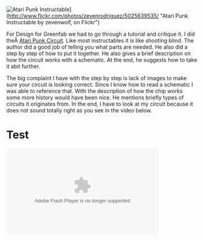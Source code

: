 
![Atari Punk Instructable](http://farm5.static.flickr.com/4085/5025639535_64e482ceaa.jpg)](http://www.flickr.com/photos/zevenrodriguez/5025639535/ "Atari Punk Instructable by zevenwolf, on Flickr")

For Design for Greenfab we had to go through a tutorial and critique it. I did theÂ [Atari Punk Circuit](http://www.instructables.com/id/Making-Music-with-an-Atari-Punk-Console/step1/null/ "Atari Punk Circuit"). Like most instructables it is like shooting blind. The author did a good job of telling you what parts are needed. He also did a step by step of how to put it together. He also gives a brief description on how the circuit works with a schematic. At the end, he suggests how to take it abit further.

The big complaint I have with the step by step is lack of images to make sure your circuit is looking correct. Since I know how to read a schematic I was able to reference that. With the description of how the chip works some more history would have been nice. He mentions briefly types of circuits it originates from. In the end, I have to look at my circuit because it does not sound totally right as you see in the video below.

<h1>Test</h1>

<object classid="clsid:d27cdb6e-ae6d-11cf-96b8-444553540000" codebase="http://download.macromedia.com/pub/shockwave/cabs/flash/swflash.cab#version=6,0,40,0" height="226" width="400">

<param name="data" value="http://www.flickr.com/apps/video/stewart.swf?v=71377"></param>

<param name="flashvars" value="intl_lang=en-us&photo_secret=9f9a990b82&photo_id=5026256484"></param>

<param name="bgcolor" value="#000000"></param><param name="allowFullScreen" value="true"></param><param name="src" value="http://www.flickr.com/apps/video/stewart.swf?v=71377"></param><param name="allowfullscreen" value="true"></param>

<embed allowfullscreen="true" bgcolor="#000000" data="http://www.flickr.com/apps/video/stewart.swf?v=71377" flashvars="intl_lang=en-us&photo_secret=9f9a990b82&photo_id=5026256484" height="226" src="http://www.flickr.com/apps/video/stewart.swf?v=71377" type="application/x-shockwave-flash" width="400"></embed>

</object>
